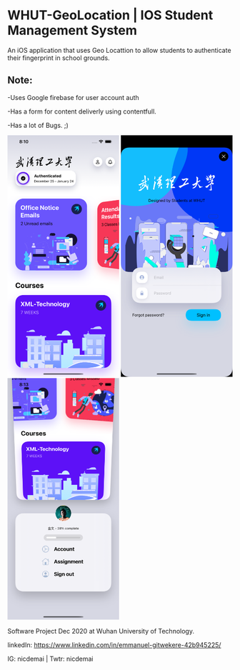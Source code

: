 # WHUT-GeoLocation | IOS Student Management System
An iOS application that uses Geo Locattion to allow students to authenticate their fingerprint in school grounds. 

## Note:
-Uses Google firebase for user account auth

-Has a form for content deliverly using contentfull.

-Has a lot of Bugs. ;)

<img src="https://github.com/azerty166/WHUT-GeoLocation/blob/main/Screens/Simulator%20Screen%20Shot%20-%20iPhone%2013%20Pro%20Max%20-%202021-11-20%20at%2020.10.00.png" width="250" />  <img src="https://github.com/azerty166/WHUT-GeoLocation/blob/main/Screens/Simulator%20Screen%20Shot%20-%20iPhone%2013%20Pro%20Max%20-%202021-11-20%20at%2020.10.22.png" width="250" />    <img src="https://github.com/azerty166/WHUT-GeoLocation/blob/main/Screens/Simulator%20Screen%20Shot%20-%20iPhone%2013%20Pro%20Max%20-%202021-11-20%20at%2020.13.49.png" width="250" />

Software Project Dec 2020 at Wuhan University of Technology. 

linkedIn: https://www.linkedin.com/in/emmanuel-gitwekere-42b945225/

IG: nicdemai | Twtr: nicdemai
